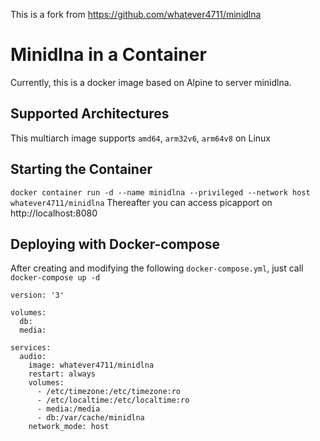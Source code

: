 This is a fork from https://github.com/whatever4711/minidlna

# Minidlna in a Container

Currently, this is a docker image based on Alpine to server minidlna.

## Supported Architectures

This multiarch image supports `amd64`, `arm32v6`, `arm64v8` on Linux

## Starting the Container
`docker container run -d --name minidlna --privileged --network host whatever4711/minidlna`
Thereafter you can access picapport on http://localhost:8080

## Deploying with Docker-compose

After creating and modifying the following `docker-compose.yml`, just call `docker-compose up -d`

```[docker-compose.yml]
version: '3'

volumes:
  db:
  media:

services:
  audio:
    image: whatever4711/minidlna
    restart: always
    volumes:
      - /etc/timezone:/etc/timezone:ro
      - /etc/localtime:/etc/localtime:ro
      - media:/media
      - db:/var/cache/minidlna
    network_mode: host
```
